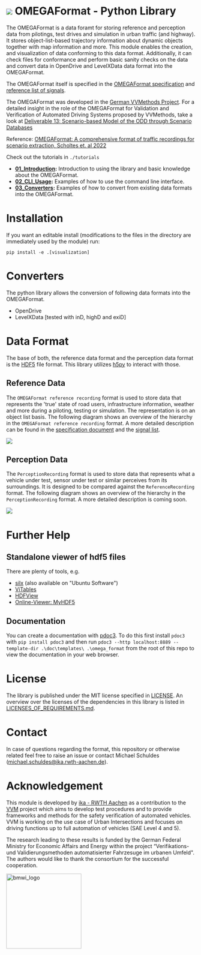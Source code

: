 # ![](./omega_format/visualization/ui/icon.svg) OMEGAFormat - Python Library
The OMEGAFormat is a data foramt for storing reference and perception data from pilotings, test drives and simulation in urban traffic (and highway). It stores object-list-based trajectory information about dynamic objects together with map information and more. This module enables the creation, and visualization of data conforming to this data format. Additionally, it can check files for conformance and perform basic sanity checks on the data and convert data in OpenDrive and LevelXData data format into the OMEGAFormat.

The OMEGAFormat itself is specified in the [OMEGAFormat specification](https://github.com/ika-rwth-aachen/omega_format/tree/main/doc/specification.md) and [reference list of signals](https://github.com/ika-rwth-aachen/omega_format/tree/main/doc/signal_list_reference.md).

The OMEGAFormat was developed in the [German VVMethods Project](https://www.vvm-projekt.de). For a detailed insight in the role of the OMEGAFormat for Validation and Verification of Automated Driving Systems proposed by VVMethods, take a look at [Deliverable 13: Scenario-based Model of the ODD through Scenario Databases](https://www.vvm-projekt.de/securedl/sdl-eyJ0eXAiOiJKV1QiLCJhbGciOiJIUzI1NiJ9.eyJpYXQiOjE3Mzg1NzcxNjcsImV4cCI6MTczODY2NzE2NywidXNlciI6MCwiZ3JvdXBzIjpbMCwtMV0sImZpbGUiOiJmaWxlYWRtaW4vdXNlcl91cGxvYWQvUGFwZXJzL0RlbGl2ZXJhYmxlMTMtU2NlbmFyaW8tYmFzZWRfTW9kZWxfb2ZfdGhlX09ERF90aHJvdWdoX1NjZW5hcmlvX0RhdGFiYXNlcy5wZGYiLCJwYWdlIjoyM30.gHKKVt8Ufaw54lPVu6UJAPucRkbHn822glI80KZPD0E/Deliverable13-Scenario-based_Model_of_the_ODD_through_Scenario_Databases.pdf)


Reference: [OMEGAFormat: A comprehensive format of traffic recordings for scenario extraction, Scholtes et. al 2022](https://scholar.google.com/scholar?cluster=11817504218720105408)

Check out the tutorials in `./tutorials`
- **[01_Introduction](https://github.com/ika-rwth-aachen/omega_format/tree/main/tutorials/01_Introduction.ipynb):** Introduction to using the library and basic knowledge about the OMEGAFormat.
- **[02_CLI_Usage](https://github.com/ika-rwth-aachen/omega_format/tree/main/tutorials/02_CLI_Usage.ipynb):** Examples of how to use the command line interface.
- **[03_Converters](https://github.com/ika-rwth-aachen/omega_format/tree/main/tutorials/03_Converters.ipynb):** Examples of how to convert from existing data formats into the OMEGAFormat.

# Installation
If you want an editable install (modifications to the files in the directory are immediately used by the module) run:
```
pip install -e .[visualization]
```

# Converters
The python library allows the conversion of following data formats into the OMEGAFormat.

- OpenDrive
- LevelXData [tested with inD, highD and exiD]

# Data Format
The base of both, the reference data format and the perception data format is the [HDF5](https://www.hdfgroup.org/solutions/hdf5) file format. This library utilizes [h5py](https://www.h5py.org/) to interact with those.

## Reference Data
The `OMEGAFormat reference recording` format is used to store data that represents the 'true' state of road users, infrastructure information, weather and more during a piloting, testing or simulation. The representation is on an object list basis.
The following diagram shows an overview of the hierarchy in the `OMEGAFormat reference recording` format. A more detailed description can be found in the [specification document](https://github.com/ika-rwth-aachen/omega_format/tree/main/doc/specification.md) and the [signal list](https://github.com/ika-rwth-aachen/omega_format/tree/main/doc/signal_list_reference.md).

![](https://github.com/ika-rwth-aachen/omega_format/tree/main/reference_hierarchy.PNG)

## Perception Data
The `PerceptionRecording` format is used to store data that represents what a vehicle under test, sensor under test or similar perceives from its surroundings. It is designed to be compared against the `ReferenceRecording` format. The following diagram shows an overview of the hierarchy in the `PerceptionRecording` format. A more detailed description is coming soon.

![](https://github.com/ika-rwth-aachen/omega_format/tree/main/perception_hierarchy.PNG)



# Further Help
## Standalone viewer of hdf5 files

There are plenty of tools, e.g.
- [silx](http://www.silx.org/doc/silx/latest/install.html) (also available on "Ubuntu Software")
- [ViTables](https://vitables.org/)
- [HDFView](https://www.hdfgroup.org/download-hdfview/)
- [Online-Viewer: MyHDF5](https://myhdf5.hdfgroup.org/)


## Documentation
 You can create a documentation with [pdoc3](https://pdoc3.github.io/pdoc/). To do this first install `pdoc3` with `pip install pdoc3` and then run `pdoc3 --http localhost:8889 --template-dir .\doc\templates\ .\omega_format` from the root of this repo to view the documentation in your web browser.

# License
The library is published under the MIT license specified in [LICENSE](https://github.com/ika-rwth-aachen/omega_format/tree/main/LICENSE). An overview over the licenses of the dependencies in this library is listed in [LICENSES_OF_REQUIREMENTS.md](https://github.com/ika-rwth-aachen/omega_format/tree/main/LICENSES_OF_REQUIREMENTS.md).

# Contact
In case of questions regarding the format, this repository or otherwise related feel free to raise an issue or contact Michael Schuldes (michael.schuldes@ika.rwth-aachen.de).

# Acknowledgement
This module is developed by [ika - RWTH Aachen](https://www.ika.rwth-aachen.de/de/) as a contribution to the [VVM](https://www.vvm-projekt.de/projekt) project which aims to develop test procedures and to provide frameworks and methods for the safety verification of automated vehicles. VVM is working on the use case of Urban Intersections and focuses on driving functions up to full automation of vehicles (SAE Level 4 and 5).

The research leading to these results is funded by the German Federal Ministry for Economic Affairs and Energy within the project “Verifikations- und Validierungsmethoden automatisierter Fahrzesuge im urbanen Umfeld". The authors would like to thank the consortium for the successful cooperation. 

<a href='https://www.bmwi.de/Navigation/EN/Home/home.html'><img src="bmwi_logo.gif" alt="bmwi_logo" height="200"/></a>
